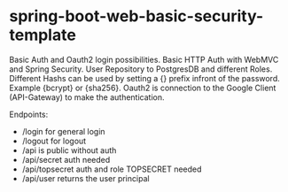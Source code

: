 # spring-boot-web-basic-security-template
 Basic Auth and Oauth2 login possibilities.
 Basic HTTP Auth with WebMVC and Spring Security. User Repository to PostgresDB and different Roles.
 Different Hashs can be used by setting a {} prefix infront of the password. Example {bcrypt} or {sha256}.
 Oauth2 is connection to the Google Client (API-Gateway) to make the authentication. 
 
 Endpoints:
  - /login for general login
  - /logout for logout
  - /api is public without auth
  - /api/secret auth needed
  - /api/topsecret auth and role TOPSECRET needed
  - /api/user returns the user principal